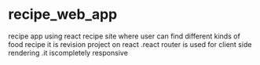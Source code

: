 # recipe_web_app
recipe app using react 
recipe site where user can find different kinds of food recipe it is revision project on react .react router is used for client side rendering .it iscompletely responsive 
